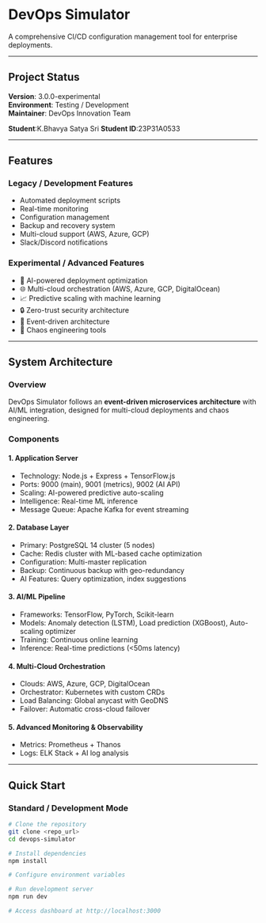 # DevOps Simulator

A comprehensive CI/CD configuration management tool for enterprise deployments.

---

## Project Status
**Version**: 3.0.0-experimental  
**Environment**: Testing / Development  
**Maintainer**: DevOps Innovation Team

**Student**:K.Bhavya Satya Sri
**Student ID**:23P31A0533

---

## Features

### Legacy / Development Features
- Automated deployment scripts
- Real-time monitoring
- Configuration management
- Backup and recovery system
- Multi-cloud support (AWS, Azure, GCP)
- Slack/Discord notifications

### Experimental / Advanced Features
- 🤖 AI-powered deployment optimization
- 🌐 Multi-cloud orchestration (AWS, Azure, GCP, DigitalOcean)
- 📈 Predictive scaling with machine learning
- 🔒 Zero-trust security architecture
- 🌊 Event-driven architecture
- 🎯 Chaos engineering tools

---

## System Architecture

### Overview
DevOps Simulator follows an **event-driven microservices architecture** with AI/ML integration, designed for multi-cloud deployments and chaos engineering.

### Components

#### 1. Application Server
- Technology: Node.js + Express + TensorFlow.js
- Ports: 9000 (main), 9001 (metrics), 9002 (AI API)
- Scaling: AI-powered predictive auto-scaling
- Intelligence: Real-time ML inference
- Message Queue: Apache Kafka for event streaming

#### 2. Database Layer
- Primary: PostgreSQL 14 cluster (5 nodes)
- Cache: Redis cluster with ML-based cache optimization
- Configuration: Multi-master replication
- Backup: Continuous backup with geo-redundancy
- AI Features: Query optimization, index suggestions

#### 3. AI/ML Pipeline
- Frameworks: TensorFlow, PyTorch, Scikit-learn
- Models: Anomaly detection (LSTM), Load prediction (XGBoost), Auto-scaling optimizer
- Training: Continuous online learning
- Inference: Real-time predictions (<50ms latency)

#### 4. Multi-Cloud Orchestration
- Clouds: AWS, Azure, GCP, DigitalOcean
- Orchestrator: Kubernetes with custom CRDs
- Load Balancing: Global anycast with GeoDNS
- Failover: Automatic cross-cloud failover

#### 5. Advanced Monitoring & Observability
- Metrics: Prometheus + Thanos
- Logs: ELK Stack + AI log analysis

---

## Quick Start

### Standard / Development Mode
```bash
# Clone the repository
git clone <repo_url>
cd devops-simulator

# Install dependencies
npm install

# Configure environment variables

# Run development server
npm run dev

# Access dashboard at http://localhost:3000
